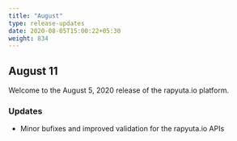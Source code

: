 ```yaml
---
title: "August"
type: release-updates
date: 2020-08-05T15:00:22+05:30
weight: 834
---
```


## August 11

Welcome to the August 5, 2020 release of the rapyuta.io platform.

### Updates
- Minor bufixes and improved validation for the rapyuta.io APIs